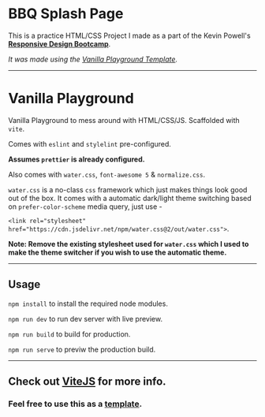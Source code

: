 # BBQ Splash Page

This is a practice HTML/CSS Project I made as a part of the Kevin Powell's [**Responsive Design Bootcamp**](https://scrimba.com/learn/responsive).

_It was made using the [Vanilla Playground Template](https://github.com/kr40/vanilla-playground/generate)._

---

# Vanilla Playground

Vanilla Playground to mess around with HTML/CSS/JS. Scaffolded with `vite`.

Comes with `eslint` and `stylelint`
pre-configured.

**Assumes `prettier` is already configured.**

Also comes with `water.css`, `font-awesome 5` & `normalize.css`.

`water.css` is a no-class `css` framework which just makes things look good out of the box. It comes with a automatic dark/light theme switching based on `prefer-color-scheme` media query, just use -

`<link rel="stylesheet" href="https://cdn.jsdelivr.net/npm/water.css@2/out/water.css">`.

**Note: Remove the existing stylesheet used for `water.css` which I used to make the theme switcher if you wish to use the automatic theme.**

---

## Usage

`npm install` to install the required node modules.

`npm run dev` to run dev server with live preview.

`npm run build` to build for production.

`npm run serve` to previw the production build.

---

## **Check out [ViteJS](https://vitejs.dev/guide/)** for more info.

### Feel free to use this as a [template](https://github.com/kr40/vanilla-playground/generate).
